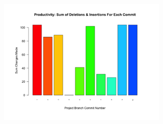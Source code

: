 ![test_image](https://github.com/pierremigeon/commit_tracker/blob/master/Algorithms_practice_project/Algorithms_practice::insertion_sort.data_sum_barplot.png)
